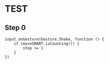# TEST

## Step 0
```blocks
input.onGesture(Gesture.Shake, function () {
    if (moveSMART.isCounting()) {
        step += 1
    }
})
```

